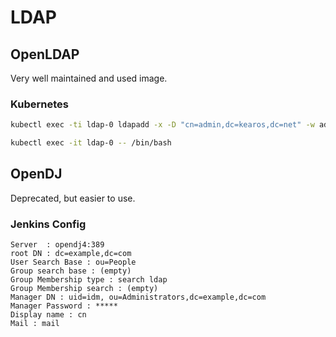 # LDAP

## OpenLDAP

Very well maintained and used image.


### Kubernetes

```bash
kubectl exec -ti ldap-0 ldapadd -x -D "cn=admin,dc=kearos,dc=net" -w admin -f /container/service/slapd/assets/test/new-user.ldif -H ldap://ldap.example.org -ZZ
```

```bash
kubectl exec -it ldap-0 -- /bin/bash
```

## OpenDJ

Deprecated, but easier to use.

### Jenkins Config

```
Server  : opendj4:389
root DN : dc=example,dc=com
User Search Base : ou=People
Group search base : (empty)
Group Membership type : search ldap
Group Membership search : (empty)
Manager DN : uid=idm, ou=Administrators,dc=example,dc=com
Manager Password : *****
Display name : cn
Mail : mail
```
